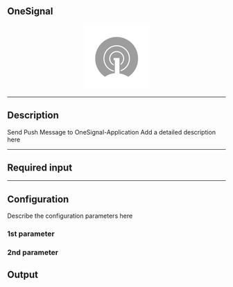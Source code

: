 ## OneSignal

<p align="center"> 
    <img src="icon.png" width="150px;"/>
</p>

***

## Description

Send Push Message to OneSignal-Application
Add a detailed description here

***

## Required input


***

## Configuration

Describe the configuration parameters here

### 1st parameter


### 2nd parameter

## Output